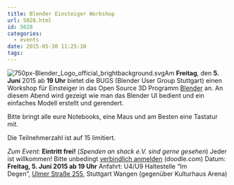 ```yaml
---
title: Blender Einsteiger Workshop
url: 5028.html
id: 5028
categories:
  - events
date: 2015-05-30 11:25:10
tags:
---
```


![750px-Blender_Logo_official_brightbackground.svg](https://blog.shackspace.de/wp-content/uploads/2012/08/750px-Blender_Logo_official_brightbackground.svg_-300x100.png)Am **Freitag**, den **5\. Juni** 2015 ab **19 Uhr** bietet die BUGS (Blender User Group Stuttgart) einen Workshop für Einsteiger in das Open Source 3D Programm [Blender](http://www.blender.org) an.
An diesem Abend wird gezeigt wie man das Blender UI bedient und ein einfaches Modell erstellt und gerendert.

Bitte bringt alle eure Notebooks, eine Maus und am Besten eine Tastatur mit.

Die Teilnehmerzahl ist auf 15 limitiert.

_Zum Event:_
**Eintritt frei!** (_Spenden an shack e.V. sind gerne gesehen_) Jeder ist willkommen!
Bitte unbedingt [verbindlich anmelden](http://doodle.com/5x47und9dn98rvqg) (doodle.com)
Datum: **Freitag, 5\. Juni 2015 **ab** 19 Uhr**
Anfahrt: U4/U9 Haltestelle “Im Degen”, [Ulmer Straße 255](https://blog.shackspace.de/?page_id=713), Stuttgart Wangen (gegenüber Kulturhaus Arena)